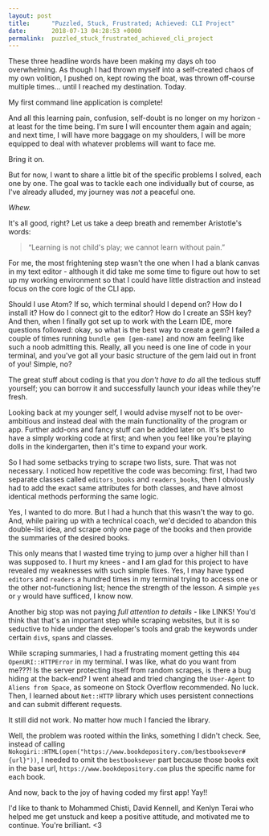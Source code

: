 ```yaml
---
layout: post
title:      "Puzzled, Stuck, Frustrated; Achieved: CLI Project"
date:       2018-07-13 04:28:53 +0000
permalink:  puzzled_stuck_frustrated_achieved_cli_project
---
```



These three headline words have been making my days oh too overwhelming. As though I had thrown myself into a self-created chaos of my own volition, I pushed on, kept rowing the boat, was thrown off-course multiple times... until I reached my destination. Today.

My first command line application is complete!

And all this learning pain, confusion, self-doubt is no longer on my horizon - at least for the time being. I'm sure I will encounter them again and again; and next time, I will have more baggage on my shoulders, I will be more equipped to deal with whatever problems will want to face me.

Bring it on.

But for now, I want to share a little bit of the specific problems I solved, each one by one. The goal was to tackle each one individually but of course, as I've already alluded, my journey was *not* a peaceful one.

*Whew.*

It's all good, right? Let us take a deep breath and remember Aristotle's words:

> “Learning is not child's play; we cannot learn without pain.”

For me, the most frightening step wasn't the one when I had a blank canvas in my text editor - although it did take me some time to figure out how to set up my working environment so that I could have little distraction and instead focus on the core logic of the CLI app.

Should I use Atom? If so, which terminal should I depend on? How do I install it? How do I connect git to the editor? How do I create an SSH key? And then, when I finally got set up to work with the Learn IDE, more questions followed: okay, so what is the best way to create a gem? I failed a couple of times running `bundle gem [gem-name]` and now am feeling like such a noob admitting this. Really, all you need is one line of code in your terminal, and you've got all your basic structure of  the gem laid out in front of you! Simple, no?

The great stuff about coding is that you *don't have to do* all the tedious stuff yourself; you can borrow it and successfully launch your ideas while they're fresh.

Looking back at my younger self, I would advise myself not to be over-ambitious and instead deal with the main functionality of the program or app. Further add-ons and fancy stuff can be added later on. It's best to have a simply working code at first; and when you feel like you're playing dolls in the kindergarten, then it's time to expand your work.

So I had some setbacks trying to scrape two lists, sure. That was not necessary. I noticed how repetitive the code was becoming: first, I had two separate classes called `editors_books` and `readers_books`, then I obviously had to add the exact same attributes for both classes, and have almost identical methods performing the same logic.

Yes, I wanted to do more. But I had a hunch that this wasn't the way to go. And, while pairing up with a technical coach, we'd decided to abandon this double-list idea, and scrape only one page of the books and then provide the summaries of the desired books.

This only means that I wasted time trying to jump over a higher hill than I was supposed to. I hurt my knees - and I am glad for this project to have revealed my weaknesses with such simple fixes. Yes, I may have typed `editors` and `readers` a hundred times in my terminal trying to access one or the other not-functioning list; hence the strength of the lesson. A simple `yes` or `y` would have sufficed, I know now.

Another big stop was not paying *full attention to details* - like LINKS! You'd think that that's an important step while scraping websites, but it is so seductive to hide under the developer's tools and grab the keywords under certain `div`s, `span`s and classes.

While scraping summaries, I had a frustrating moment getting this `404 OpenURI::HTTPError` in my terminal. I was like, what do you want from me???! Is the server protecting itself from random scrapes, is there a bug hiding at the back-end? I went ahead and tried changing the `User-Agent` to `Aliens from Space`, as someone on Stock Overflow recommended. No luck. Then, I learned about `Net::HTTP` library which uses persistent connections and can submit different requests.

It still did not work. No matter how much I fancied the library.

Well, the problem was rooted within the links, something I didn't check. See, instead of calling `Nokogiri::HTML(open("https://www.bookdepository.com/bestbooksever#{url}"))`, I needed to omit the `bestbooksever` part because those books exit in the base url, `https://www.bookdepository.com` plus the specific name for each book.

And now, back to the joy of having coded my first app! Yay!!

I'd like to thank to Mohammed Chisti, David Kennell, and Kenlyn Terai who helped me get unstuck and keep a positive attitude, and motivated me to continue. You're brilliant. <3
